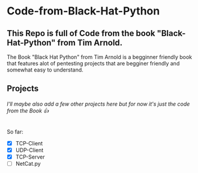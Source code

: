 # Code-from-Black-Hat-Python

## This Repo is full of Code from the book "Black-Hat-Python" from Tim Arnold.
   The Book "Black Hat Python" from Tim Arnold is a begginner friendly book that features alot of  pentesting projects that are begginer friendly and somewhat easy to understand. 
## Projects
###### I'll maybe also add a few other projects here but for now it's just the code from the Book :+1:

So far:

- [x] TCP-Client
- [x] UDP-Client
- [x] TCP-Server
- [ ] NetCat.py
